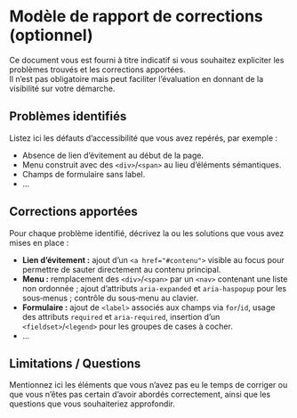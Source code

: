 # Modèle de rapport de corrections (optionnel)

Ce document vous est fourni à titre indicatif si vous souhaitez expliciter les problèmes trouvés et les corrections apportées.  
Il n’est pas obligatoire mais peut faciliter l’évaluation en donnant de la visibilité sur votre démarche.

## Problèmes identifiés

Listez ici les défauts d’accessibilité que vous avez repérés, par exemple :

- Absence de lien d’évitement au début de la page.
- Menu construit avec des `<div>`/`<span>` au lieu d’éléments sémantiques.
- Champs de formulaire sans label.
- …

## Corrections apportées

Pour chaque problème identifié, décrivez la ou les solutions que vous avez mises en place :

- **Lien d’évitement :** ajout d’un `<a href="#contenu">` visible au focus pour permettre de sauter directement au contenu principal.
- **Menu :** remplacement des `<div>`/`<span>` par un `<nav>` contenant une liste non ordonnée ; ajout d’attributs `aria-expanded` et `aria-haspopup` pour les sous‑menus ; contrôle du sous‑menu au clavier.
- **Formulaire :** ajout de `<label>` associés aux champs via `for`/`id`, usage des attributs `required` et `aria-required`, insertion d’un `<fieldset>`/`<legend>` pour les groupes de cases à cocher.
- …

## Limitations / Questions

Mentionnez ici les éléments que vous n’avez pas eu le temps de corriger ou que vous n’êtes pas certain d’avoir abordés correctement, ainsi que les questions que vous souhaiteriez approfondir.